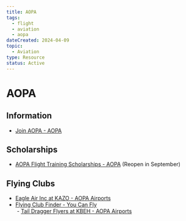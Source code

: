 ```yaml
---
title: AOPA
tags:
  - flight
  - aviation
  - aopa
dateCreated: 2024-04-09
topic:
  - Aviation
type: Resource
status: Active
---
```

# AOPA
## Information
- [Join AOPA - AOPA](https://www.aopa.org/membership/b)

## Scholarships
- [AOPA Flight Training Scholarships - AOPA](https://www.aopa.org/training-and-safety/students/aopa-flight-training-scholarships#scholarshipsListing) (Reopen in September)

## Flying Clubs
- [Eagle Air Inc at KAZO - AOPA Airports](https://www.aopa.org/destinations/flyingclub/31226)
- [Flying Club Finder - You Can Fly](https://youcanfly.aopa.org/flying-clubs/flying-club-finder#first=40&t=tagFlyingClubs&sort=%40aopaufbusinessname%20ascending&f:ClubState=[MI])  
 - [Tail Dragger Flyers at KBEH - AOPA Airports](https://www.aopa.org/destinations/flyingclub/34163)
